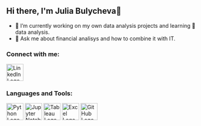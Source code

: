 ## Hi there, I'm Julia Bulycheva👋

- 🔭 I’m currently working on my own data analysis projects and learning 🌱 data analysis.
- 💬 Ask me about financial analisys and how to combine it with IT.

### Connect with me:
[<image src="/Media/ln.svg" width="45" Heigh="45" alt="LinkedIn Logo">](https://www.linkedin.com/in/julia-bulycheva/)

### Languages and Tools:
<image src="/Media/Python.png" width="45" Heigh="45" alt="Python Logo"> <image src="/Media/Jupyter.png" width="45" Heigh="45" alt="Jupyter Notebooks Logo"> <image src="/Media/Tableau.png" width="45" Heigh="45" alt="Tableau Logo"> <image src="/Media/Excel.png" width="45" Heigh="45" alt="Excel Logo"> <image src="/Media/GitHub.png" width="45" Heigh="45" alt="GitHub Logo">
